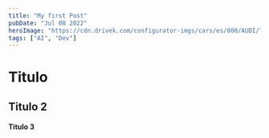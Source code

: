 ```yaml
---
title: "My first Post"
pubDate: "Jul 08 2022"
heroImage: "https://cdn.drivek.com/configurator-imgs/cars/es/800/AUDI/TT/33006_COUPE-3-PUERTAS/audi-tt-coupe-2018-front-side.jpg"
tags: ["AI", "Dev"]
---
```


# Titulo
## Titulo 2
#### Titulo 3